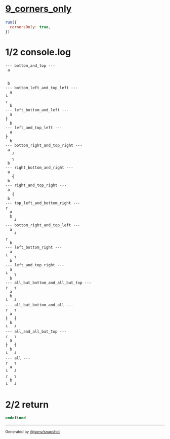 # [9_corners_only](../../table_2_cells_same_column.test.mjs#L184)

```js
run({
  cornersOnly: true,
})
```

# 1/2 console.log

```console
--- bottom_and_top ---
 a 
   
   
 b 
--- bottom_left_and_top_left ---
  a 
└   
┌   
  b 
--- left_bottom_and_left ---
  a 
├   
  b 
--- left_and_top_left ---
  a 
├   
  b 
--- bottom_right_and_top_right ---
 a  
   ┘
   ┐
 b  
--- right_bottom_and_right ---
 a  
   ┤
 b  
--- right_and_top_right ---
 a  
   ┤
 b  
--- top_left_and_bottom_right ---
┌    
  a  
  b  
    ┘
--- bottom_right_and_top_left ---
  a  
    ┘
┌    
  b  
--- left_bottom_right ---
  a  
└   ┐
  b  
--- left_and_top_right ---
  a  
└   ┐
  b  
--- all_but_bottom_and_all_but_top ---
┌   ┐
  a  
  b  
└   ┘
--- all_but_bottom_and_all ---
┌   ┐
  a  
├   ┤
  b  
└   ┘
--- all_and_all_but_top ---
┌   ┐
  a  
├   ┤
  b  
└   ┘
--- all ---
┌   ┐
  a  
└   ┘
┌   ┐
  b  
└   ┘
```

# 2/2 return

```js
undefined
```

---

<sub>
  Generated by <a href="https://github.com/jsenv/core/tree/main/packages/independent/snapshot">@jsenv/snapshot</a>
</sub>
